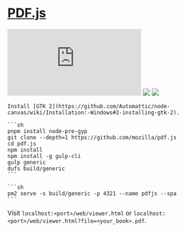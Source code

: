 # [PDF.js](https://github.com/mozilla/pdf.js)

![](https://img.shields.io/github/license/mozilla/pdf.js?style=flat-square) ![](https://img.shields.io/github/last-commit/scillidan/pdf.js/main?label=last%20commit%20(fork)&style=flat-square) ![](https://img.shields.io/badge/Vercel-black?style=flat&logo=Vercel&logoColor=white)

````{tab} From source [^1]
Install [GTK 2](https://github.com/Automattic/node-canvas/wiki/Installation:-Windows#2-installing-gtk-2).

```sh
pnpm install node-pre-gyp
git clone --depth=1 https://github.com/mozilla/pdf.js
cd pdf.js
npm install
npm install -g gulp-cli
gulp generic
dufs build/generic
```
````

````{tab} 
```sh
pm2 serve -s build/generic -p 4321 --name pdfjs --spa
```
````

Visit `localhost:<port>/web/viewer.html` or `localhost:<port>/web/viewer.html?file=<your_book>.pdf`.

[^1]: [Error on npm install](https://github.com/mozilla/pdf.js/issues/15112).